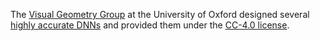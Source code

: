 The [Visual Geometry Group](http://www.robots.ox.ac.uk/~vgg) at the University of Oxford designed several [highly accurate DNNs](https://arxiv.org/abs/1409.1556) and provided them under the [CC-4.0 license](https://creativecommons.org/licenses/by/4.0/).
